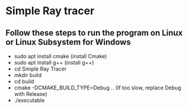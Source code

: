 # Simple Ray tracer

## Follow these steps to run the program on Linux or Linux Subsystem for Windows
- sudo apt install cmake (install Cmake)
- sudo apt install g++ (install g++)
- cd Simple Ray Tracer
- mkdir build
- cd build
- cmake -DCMAKE_BUILD_TYPE=Debug .. (If too slow, replace Debug with Release)
- ./executable

